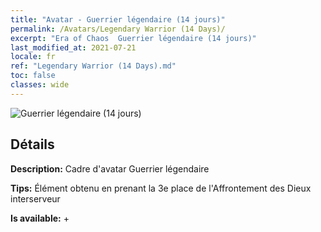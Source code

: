 ```yaml
---
title: "Avatar - Guerrier légendaire (14 jours)"
permalink: /Avatars/Legendary Warrior (14 Days)/
excerpt: "Era of Chaos  Guerrier légendaire (14 jours)"
last_modified_at: 2021-07-21
locale: fr
ref: "Legendary Warrior (14 Days).md"
toc: false
classes: wide
---
```

 ![Guerrier légendaire (14 jours)](/images/a/avatarFrame_61.png)

## Détails

 **Description:** Cadre d'avatar Guerrier légendaire 

 **Tips:** Élément obtenu en prenant la 3e place de l'Affrontement des Dieux interserveur 

 **Is available:**  + 


